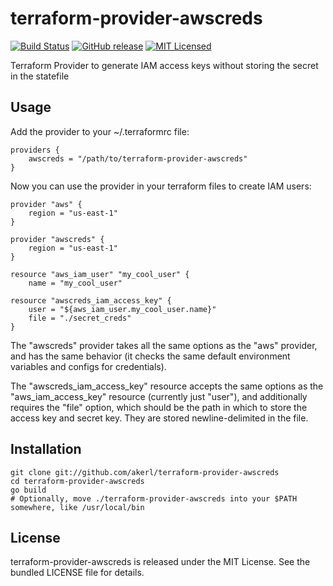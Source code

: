 terraform-provider-awscreds
=========

[![Build Status](https://img.shields.io/circleci/project/akerl/terraform-provider-awscreds/master.svg)](https://circleci.com/gh/akerl/terraform-provider-awscreds)
[![GitHub release](https://img.shields.io/github/release/akerl/terraform-provider-awscreds.svg)](https://github.com/akerl/terraform-provider-awscreds/releases)
[![MIT Licensed](https://img.shields.io/badge/license-MIT-green.svg)](https://tldrlegal.com/license/mit-license)

Terraform Provider to generate IAM access keys without storing the secret in the statefile

## Usage

Add the provider to your ~/.terraformrc file:

```
providers {
    awscreds = "/path/to/terraform-provider-awscreds"
}
```

Now you can use the provider in your terraform files to create IAM users:

```
provider "aws" {
    region = "us-east-1"
}

provider "awscreds" {
    region = "us-east-1"
}

resource "aws_iam_user" "my_cool_user" {
    name = "my_cool_user"

resource "awscreds_iam_access_key" {
    user = "${aws_iam_user.my_cool_user.name}"
    file = "./secret_creds"
}
```

The "awscreds" provider takes all the same options as the "aws" provider, and has the same behavior (it checks the same default environment variables and configs for credentials).

The "awscreds_iam_access_key" resource accepts the same options as the "aws_iam_access_key" resource (currently just "user"), and additionally requires the "file" option, which should be the path in which to store the access key and secret key. They are stored newline-delimited in the file.

## Installation

```
git clone git://github.com/akerl/terraform-provider-awscreds
cd terraform-provider-awscreds
go build
# Optionally, move ./terraform-provider-awscreds into your $PATH somewhere, like /usr/local/bin
```

## License

terraform-provider-awscreds is released under the MIT License. See the bundled LICENSE file for details.
